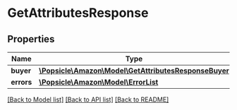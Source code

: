 # GetAttributesResponse

## Properties
Name | Type | Description | Notes
------------ | ------------- | ------------- | -------------
**buyer** | [**\Popsicle\Amazon\Model\GetAttributesResponseBuyer**](GetAttributesResponseBuyer.md) |  | [optional] 
**errors** | [**\Popsicle\Amazon\Model\ErrorList**](ErrorList.md) |  | [optional] 

[[Back to Model list]](../../README.md#documentation-for-models) [[Back to API list]](../../README.md#documentation-for-api-endpoints) [[Back to README]](../../README.md)

